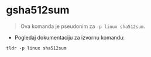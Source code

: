 # gsha512sum

> Ova komanda je pseudonim za `-p linux sha512sum`.

- Pogledaj dokumentaciju za izvornu komandu:

`tldr -p linux sha512sum`
